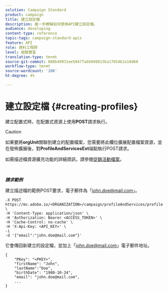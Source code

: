 ```yaml
---
solution: Campaign Standard
product: campaign
title: 建立設定檔
description: 進一步瞭解如何使用API建立設定檔。
audience: developing
content-type: reference
topic-tags: campaign-standard-apis
feature: API
role: 資料工程師
level: 經驗豐富
translation-type: tm+mt
source-git-commit: 088b49931ee5047fa6b949813ba17654b1e10d60
workflow-type: tm+mt
source-wordcount: '108'
ht-degree: 4%

---
```



# 建立設定檔 {#creating-profiles}

建立配置式時，在配置式資源上使用&#x200B;**POST**&#x200B;請求執行。

>[!CAUTION]
>
>如果要將<b>orgUnit</b>關聯到建立的配置檔案，您需要將此欄位擴展配置檔案資源，並在發佈擴展後，對<b>ProfileAndServicesExt</b>端點執行POST請求。
>
>如需描述檔資源擴充功能的詳細資訊，請參閱<a href="https://helpx.adobe.com/campaign/standard/administration/using/organizational-units.html#partitioning-profiles">促銷活動檔案</a>。

<br/>

***請求範例***

建立描述檔的範例POST要求，電子郵件為「john.doe@mail.com」。

```
-X POST https://mc.adobe.io/<ORGANIZATION>/campaign/profileAndServices/profile \
-H 'Content-Type: application/json' \
-H 'Authorization: Bearer <ACCESS_TOKEN>' \
-H 'Cache-Control: no-cache' \
-H 'X-Api-Key: <API_KEY>' \
-i
-d '{"email":"john.doe@mail.com"}'
```

它會傳回新建立的設定檔，並加上「john.doe@mail.com」電子郵件地址。

```
{
    "PKey": "<PKEY>",
    "firstName": "John",
    "lastName":"Doe",
    "birthDate": "1980-10-24",
    "email": "john.doe@mail.com",
    ...
}
```

